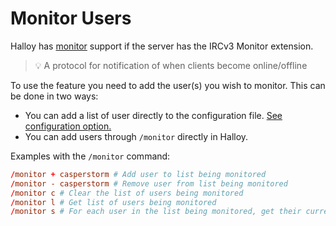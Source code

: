 # Monitor Users

Halloy has [monitor](https://ircv3.net/specs/extensions/monitor) support if the server has the IRCv3 Monitor extension.

> 💡 A protocol for notification of when clients become online/offline

To use the feature you need to add the user(s) you wish to monitor. This can be done in two ways:

* You can add a list of user directly to the configuration file. [See configuration option.](../configuration/servers/README.md#monitor)
* You can add users through `/monitor` directly in Halloy.

Examples with the `/monitor` command:

```toml
/monitor + casperstorm # Add user to list being monitored
/monitor - casperstorm # Remove user from list being monitored
/monitor c # Clear the list of users being monitored
/monitor l # Get list of users being monitored
/monitor s # For each user in the list being monitored, get their current status
```
